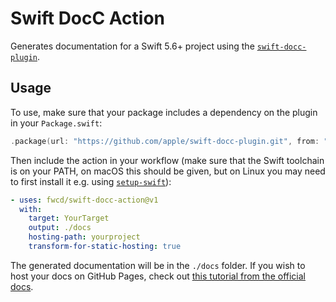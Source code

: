 # Swift DocC Action

Generates documentation for a Swift 5.6+ project using the [`swift-docc-plugin`](https://github.com/apple/swift-docc-plugin).

## Usage

To use, make sure that your package includes a dependency on the plugin in your `Package.swift`:

```swift
.package(url: "https://github.com/apple/swift-docc-plugin.git", from: "1.0.0"),
```

Then include the action in your workflow (make sure that the Swift toolchain is on your PATH, on macOS this should be given, but on Linux you may need to first install it e.g. using [`setup-swift`](https://github.com/fwal/setup-swift)):

```yaml
- uses: fwcd/swift-docc-action@v1
  with:
    target: YourTarget
    output: ./docs
    hosting-path: yourproject
    transform-for-static-hosting: true
```

The generated documentation will be in the `./docs` folder. If you wish to host your docs on GitHub Pages, check out [this tutorial from the official docs](https://apple.github.io/swift-docc-plugin/documentation/swiftdoccplugin/publishing-to-github-pages/).
